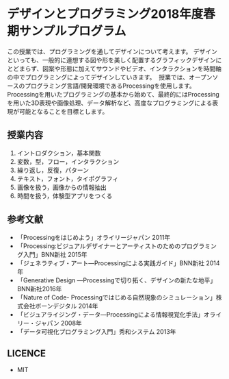 # デザインとプログラミング2018年度春期サンプルプログラム
この授業では、プログラミングを通してデザインについて考えます。 デザインといっても、一般的に連想する図や形を美しく配置するグラフィックデザインにとどまらず、図案や形態に加えてサウンドやビデオ、インタラクションを時間軸の中でプログラミングによってデザインしていきます。 
授業では、オープンソースのプログラミング言語/開発環境であるProcessingを使用します。Processingを用いたプログラミングの基本から始めて、最終的にはProcessingを用いた3D表現や画像処理、データ解析など、高度なプログラミングによる表現が可能となることを目標とします。

## 授業内容
1. イントロダクション，基本関数
2. 変数，型，フロー，インタラクション
3. 繰り返し，反復，パターン
4. テキスト，フォント，タイポグラフィ
5. 画像を扱う，画像からの情報抽出
6. 時間を扱う，体験型アプリをつくる

## 参考文献
- 「Processingをはじめよう」オライリージャパン 2011年
- 「Processing:ビジュアルデザイナーとアーティストのためのプログラミング入門」BNN新社 2015年
- 「ジェネラティブ・アート―Processingによる実践ガイド」BNN新社 2014年
- 「Generative Design ―Processingで切り拓く、デザインの新たな地平」BNN新社2016年
- 「Nature of Code- Processingではじめる自然現象のシミュレーション」株式会社ボーンデジタル 2014年
- 「ビジュアライジング・データ―Processingによる情報視覚化手法」オライリー・ジャパン 2008年
- 「データ可視化プログラミング入門」秀和システム 2013年

## LICENCE
 - MIT
